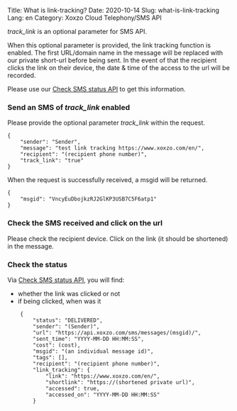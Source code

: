Title: What is link-tracking?
Date: 2020-10-14
Slug: what-is-link-tracking
Lang: en
Category: Xoxzo Cloud Telephony/SMS API

_track_link_ is an optional parameter for SMS API.

When this optional parameter is provided, the link tracking function is enabled. 
The first URL/domain name in the message will be replaced with our private short-url before being sent.
In the event of that the recipient clicks the link on their device, the date & time of the access to the url will be recorded.

Please use our [Check SMS status API](https://docs.xoxzo.com/en/sms.html#check-sms-status-api) to get this information.

### Send an SMS of _track_link_ enabled

Please provide the optional parameter _track_link_ within the request.

```
{
    "sender": "Sender",
    "message": "test link tracking https://www.xoxzo.com/en/",
    "recipient": "(recipient phone number)",
    "track_link": "true"
}
```

When the request is successfully received, a msgid will be returned.

    {
        "msgid": "VncyEuDbojkzRJ2GlKP3USB7C5F6atp1"
    }

### Check the SMS received and click on the url

Please check the recipient device. Click on the link (it should be shortened) in the message.

### Check the status

Via [Check SMS status API](), you will find:
- whether the link was clicked or not
- if being clicked, when was it

```
    {
        "status": "DELIVERED",
        "sender": "(Sender)",
        "url": "https://api.xoxzo.com/sms/messages/(msgid)/",
        "sent_time": "YYYY-MM-DD HH:MM:SS",
        "cost": (cost),
        "msgid": "(an individual message id)",
        "tags": [],
        "recipient": "(recipient phone number)",
        "link_tracking": {
            "link": "https://www.xoxzo.com/en/",
            "shortlink": "https://(shortened private url)",
            "accessed": true,
            "accessed_on": "YYYY-MM-DD HH:MM:SS"
        }
 ```

